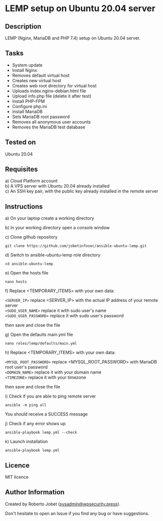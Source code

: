 # LEMP setup on Ubuntu 20.04 server


## Description

LEMP (Nginx, MariaDB and PHP 7.4) setup on Ubuntu 20.04 server.


## Tasks

* System update
* Install Nginx
* Removes default virtual host
* Creates new virtual host
* Creates web root directory for virtual host
* Uploads index.nginx-debian.html file
* Upload info.php file (delete it after test)
* Install PHP-FPM
* Configure php.ini
* Install MariaDB
* Sets MariaDB root password
* Removes all anonymous user accounts
* Removes the MariaDB test database


## Tested on

Ubuntu 20.04


## Requisites

a) Cloud Platform account<br />
b) A VPS server with Ubuntu 20.04 already installed<br />
c) An SSH key pair, with the public key already installed in the remote server<br />



## Instructions

a) On your laptop create a working directory


b) In your working directory open a console window


c) Clone github repository

```
git clone https://github.com/jobetinfosec/ansible-ubuntu-lemp.git
```


d) Switch to ansible-ubuntu-lemp role directory

```
cd ansible-ubuntu-lemp
```


e) Open the hosts file

```
nano hosts
```

f) Replace <TEMPORARY_ITEMS> with your own data:

`<SERVER_IP>`		replace <SERVER_IP> with the actual IP address of your remote server<br />
`<SUDO_USER_NAME>`	replace it with sudo user's name<br />
`<SUDO_USER_PASSWORD>`	replace it with sudo user's password<br />

then save and close the file


g) Open the defaults main.yml file

```
nano roles/lemp/defaults/main.yml
```

h) Replace <TEMPORARY_ITEMS> with your own data:

`<MYSQL_ROOT_PASSWORD>`	replace <MYSQL_ROOT_PASSWORD> with MariaDB root user's password<br />
`<DOMAIN_NAME>`		replace it with your domain name<br />
`<TIMEZONE>`		replace it with your timezone

then save and close the file


i) Check if you are able to ping remote server

```
ansible -m ping all
```

You should receive a SUCCESS message


j) Check if any error shows up

```
ansible-playbook lemp.yml --check
```


k) Launch installation

```
ansible-playbook lemp.yml
```

## Licence

MIT licence


## Author Information

Created by Roberto Jobet (sysadmin@wpsecurity.press).

Don't hesitate to open an Issue if you find any bug or have suggestions.
